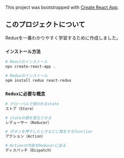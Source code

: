 This project was bootstrapped with [Create React App](https://github.com/facebook/create-react-app).

## このプロジェクトについて

Reduxを一番わかりやすく学習するために作成しました。

### `インストール方法`

```bash
# Reactのインストール
npx create-react-app .

# Reduxのインストール
npm install redux react-redux
```

### `Reduxに必要な概念`

```bash
# グローバルで使われるstate
ストア（Store）

# stateの値を変化させる
レデューサー（Reducer）

# ボタンを押下したときなどに発生するfunction
アクション（Action）

# Actionの内容をReducerに送る
ディスパッチ（Dispatch）
```






